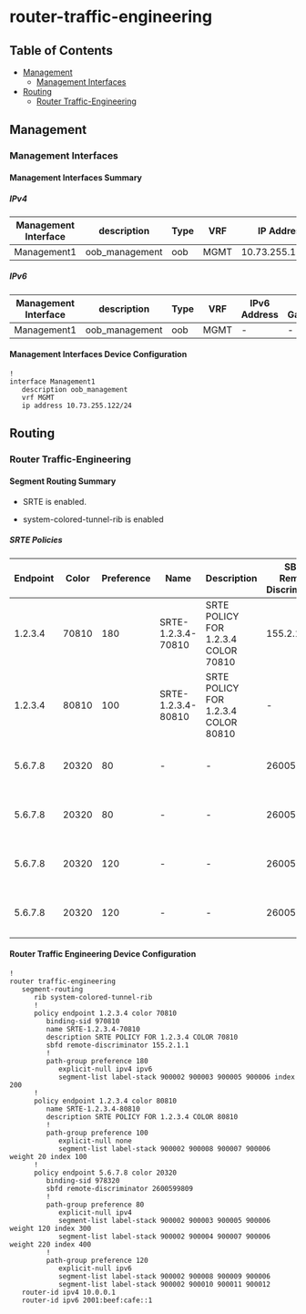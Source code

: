 # router-traffic-engineering

## Table of Contents

- [Management](#management)
  - [Management Interfaces](#management-interfaces)
- [Routing](#routing)
  - [Router Traffic-Engineering](#router-traffic-engineering)

## Management

### Management Interfaces

#### Management Interfaces Summary

##### IPv4

| Management Interface | description | Type | VRF | IP Address | Gateway |
| -------------------- | ----------- | ---- | --- | ---------- | ------- |
| Management1 | oob_management | oob | MGMT | 10.73.255.122/24 | 10.73.255.2 |

##### IPv6

| Management Interface | description | Type | VRF | IPv6 Address | IPv6 Gateway |
| -------------------- | ----------- | ---- | --- | ------------ | ------------ |
| Management1 | oob_management | oob | MGMT | - | - |

#### Management Interfaces Device Configuration

```eos
!
interface Management1
   description oob_management
   vrf MGMT
   ip address 10.73.255.122/24
```

## Routing

### Router Traffic-Engineering

#### Segment Routing Summary

- SRTE is enabled.

- system-colored-tunnel-rib is enabled

##### SRTE Policies

| Endpoint | Color | Preference | Name | Description | SBFD Remote Discriminator | Label Stack | Index  | Weight | Explicit Null |
| -------- | ----- | ---------- | ---- | ----------- | ------------------------- | ----------- | ------ | ------ | ------------- |
| 1.2.3.4 | 70810 | 180 | SRTE-1.2.3.4-70810 | SRTE POLICY FOR 1.2.3.4 COLOR 70810 | 155.2.1.1 | 900002 900003 900005 900006 | 200 | - | ipv4 ipv6 |
| 1.2.3.4 | 80810 | 100 | SRTE-1.2.3.4-80810 | SRTE POLICY FOR 1.2.3.4 COLOR 80810 | - | 900002 900008 900007 900006 | 100 | 20 | none |
| 5.6.7.8 | 20320 | 80 | - | - | 2600599809 | 900002 900003 900005 900006 | 300 | 120 | ipv4 |
| 5.6.7.8 | 20320 | 80 | - | - | 2600599809 | 900002 900004 900007 900006 | 400 | 220 | ipv4 |
| 5.6.7.8 | 20320 | 120 | - | - | 2600599809 | 900002 900008 900009 900006 | - | - | ipv6 |
| 5.6.7.8 | 20320 | 120 | - | - | 2600599809 | 900002 900010 900011 900012 | - | - | ipv6 |

#### Router Traffic Engineering Device Configuration

```eos
!
router traffic-engineering
   segment-routing
      rib system-colored-tunnel-rib
      !
      policy endpoint 1.2.3.4 color 70810
         binding-sid 970810
         name SRTE-1.2.3.4-70810
         description SRTE POLICY FOR 1.2.3.4 COLOR 70810
         sbfd remote-discriminator 155.2.1.1
         !
         path-group preference 180
            explicit-null ipv4 ipv6
            segment-list label-stack 900002 900003 900005 900006 index 200
      !
      policy endpoint 1.2.3.4 color 80810
         name SRTE-1.2.3.4-80810
         description SRTE POLICY FOR 1.2.3.4 COLOR 80810
         !
         path-group preference 100
            explicit-null none
            segment-list label-stack 900002 900008 900007 900006 weight 20 index 100
      !
      policy endpoint 5.6.7.8 color 20320
         binding-sid 978320
         sbfd remote-discriminator 2600599809
         !
         path-group preference 80
            explicit-null ipv4
            segment-list label-stack 900002 900003 900005 900006 weight 120 index 300
            segment-list label-stack 900002 900004 900007 900006 weight 220 index 400
         !
         path-group preference 120
            explicit-null ipv6
            segment-list label-stack 900002 900008 900009 900006
            segment-list label-stack 900002 900010 900011 900012
   router-id ipv4 10.0.0.1
   router-id ipv6 2001:beef:cafe::1
```
